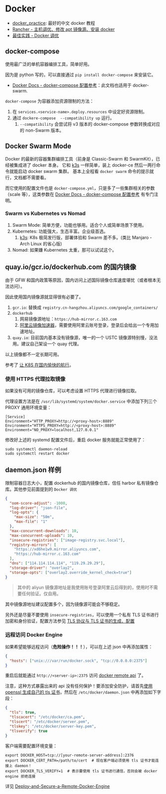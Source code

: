 # Docker

- [docker_practice](https://github.com/yeasy/docker_practice): 最好的中文 docker 教程
- [Rancher - 主机调优、修改 apt 镜像源、安装 docker](https://docs.rancher.cn/rancher2x/install-prepare/basic-environment-configuration.html#_2-kernel%E6%80%A7%E8%83%BD%E8%B0%83%E4%BC%98)
- [最佳实践 - Docker 调优](https://docs.rancher.cn/rancher2x/install-prepare/best-practices/docker.html)

## docker-compose

使用最广泛的单机容器编排工具，简单好用。

因为是 python 写的，可以直接通过 `pip install docker-compose` 来安装它。

- [Docker Docs - docker-compose 配置参考](https://docs.docker.com/compose/compose-file/)：此文档也适用于 docker-swarm.

`docker-compose` 为容器添加资源限制的方法：

1. 在 `services.<service-name>.deploy.resources` 中设定好资源限制。
2. 通过 `dockere-compose  --compatibility up` 运行。
   1. `--compatibility` 会尝试将 v3 版本的 docker-compose 参数转换成对应的 non-Swarm 版本。

## Docker Swarm Mode

Docker 的最新的容器集群编排工具（前身是 Classic-Swarm 和 SwarmKit），已经被集成进了 docker 本身。
它和 [k3s](https://github.com/rancher/k3s) 一样简单，装上 docker-ce 然后一两行命令就能启动 docker swarm 集群。
基本上全程看 `docker swarm` 命令的提示就行，文档都不需要看。

而它使用的配置文件也是 `docker-compose.yml`，只是多了一些集群相关的参数（scale 等），这类参数在 [Docker Docs - docker-compose 配置参考](https://docs.docker.com/compose/compose-file/) 有专门注明。


### Swarm vs Kubernetes vs Nomad

1. Swarm Mode: 简单方便，功能也够用。适合个人或简单场景下使用。
1. Kubernetes: 功能强大，生态丰富。企业级首选。
   1. [k3s](https://github.com/rancher/k3s): K8s 极简发行版，部署体验和 Swarm 差不多。(类比 Manjaro - Arch Linux 的省心版)
2. Nomad: 如果嫌 Kubernetes 太重，那可以试试这个。

## quay.io/gcr.io/dockerhub.com 的国内镜像

由于 GFW 和国内政策等原因，国内访问上述国际镜像仓库速度堪忧（或者根本无法访问）。

因此使用国内镜像源就显得很有必要了。

1. `gcr.io`: 替换成 `registry.cn-hangzhou.aliyuncs.com/google_containers/`
2. `dockerhub`
   1. 网易镜像源地址：`https://hub-mirror.c.163.com`
   2. [阿里云镜像加速器](https://cr.console.aliyun.com/cn-shenzhen/instances/mirrors)，需要使用阿里云账号登录，登录后会给出一个专用加速地址。
3. `quay.io`: 目前国内基本没有镜像源，唯一的一个 USTC 镜像源特别慢，没法用。建议自己架设一个 quay 代理。

以上镜像都不一定长期可用。

参考了 [让 K8S 在国内愉快的航行](https://www.cnblogs.com/ants/p/12663724.html?utm_source=tuicool&utm_medium=referral)。

### 使用 HTTPS 代理拉取镜像

如果没有可用的镜像仓库，可以考虑设置 HTTPS 代理进行镜像拉取。

代理设置方法是在 `/usr/lib/systemd/system/docker.service` 中添加下列三个 PROXY 通用环境变量：
```shell
[Service]
Environment="HTTP_PROXY=http://<proxy-host>:8889"
Environment="HTTPS_PROXY=http://<proxy-host>:8889"
Environment="NO_PROXY=localhost,127.0.0.1"
```

修改好上述的 systemd 配置文件后，重启 docker 服务就能正常使用了：

```shell
sudo systemctl daemon-reload
sudo systemctl restart docker
```


## daemon.json 样例

限制容器日志大小，配置 dockerhub 的国内镜像仓库，信任 harbor 私有镜像仓库。其他参见前面提到的 `Docker 调优`

```json
{
  "oom-score-adjust": -1000,
  "log-driver": "json-file",
  "log-opts": {
    "max-size": "50m",
    "max-file": "1"
  },
  "max-concurrent-downloads": 10,
  "max-concurrent-uploads": 10,
  "insecure-registries": ["image-registry.svc.local"],
  "registry-mirrors": [
    "https://xd6he1w9.mirror.aliyuncs.com",
    "https://hub-mirror.c.163.com"
  ],
  "dns": ["114.114.114.114", "119.29.29.29"],
  "storage-driver": "overlay2",
  "storage-opts": ["overlay2.override_kernel_check=true"]
}
```

> 其中的 aliyun 镜像源地址是我使用账号登录阿里云后得到的，使用时不需要任何验证。仅自用。

其中镜像源地址建议配置多个，因为镜像源可能会不够稳定。

另外还是尽量不要使用 `insecure-registries`，可以使用一个私有 TLS 证书进行加密和身份验证，配置方法参见 [TLS 协议与 TLS 证书的生成、配置](/network-security/TLS%20协议与%20TLS%20证书的生成、配置.md)

### 远程访问 Docker Engine

如果希望能够远程访问（**危险操作！！！**），可以在上述 json 中再添加属性：

```json
{
  "hosts": ["unix:///var/run/docker.sock", "tcp://0.0.0.0:2375"]
}
```

重启后就能通过 `http://<server-ip>:2375` 访问 [docker remote api](https://docs.docker.com/engine/api/latest/) 了。

注意，这种方式暴露出来的 api 没有任何保护！要添加安全防护，请首先[使用 openssl 生成自己的 tls 证书](https://docs.docker.com/engine/security/https/#create-a-ca-server-and-client-keys-with-openssl)，然后在 `/etc/docker/daemon.json` 中再添加如下字段：

```json
{
  "tls": true,
  "tlscacert": "/etc/docker/ca.pem",
  "tlscert": "/etc/docker/server.pem",
  "tlskey": "/etc/docker/server-key.pem",
  "tlsverify": true
}
```

客户端需要配置环境变量：

```shell
export DOCKER_HOST=tcp://[your-remote-server-address]:2376
export DOCKER_CERT_PATH=/path/to/cert  # 现在客户端必须使用 tls 证书才能连接上 daemon！
export DOCKER_TLS_VERIFY=1  # 表示要使用 tls 证书进行通信，否则会被 docker engine 拒绝连接
```

详见 [Deploy-and-Secure-a-Remote-Docker-Engine](https://github.com/IcaliaLabs/guides/wiki/Deploy-and-Secure-a-Remote-Docker-Engine)
